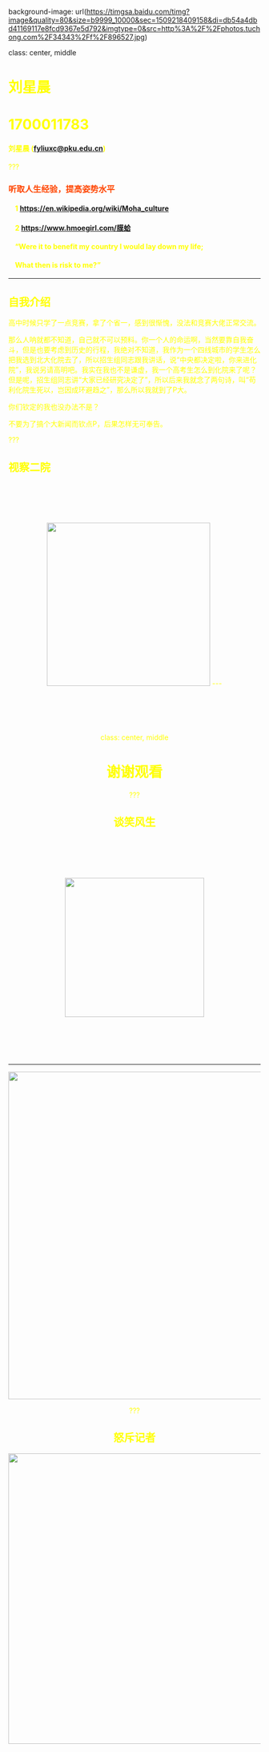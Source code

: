 background-image: url(https://timgsa.baidu.com/timg?image&quality=80&size=b9999_10000&sec=1509218409158&di=db54a4dbd41169117e8fcd9367e5d792&imgtype=0&src=http%3A%2F%2Fphotos.tuchong.com%2F34343%2Ff%2F896527.jpg)

class: center, middle

# <font color="yellow">刘星晨

# <font color="yellow">1700011783 


#### <font color="yellow">刘星晨 (fyliuxc@pku.edu.cn)  

???

### <font color="orangered">听取人生经验，提高姿势水平</font>

#### &nbsp; &nbsp; 1 https://en.wikipedia.org/wiki/Moha_culture
#### &nbsp; &nbsp; 2 https://www.hmoegirl.com/膜蛤
#### &nbsp; &nbsp; “Were it to benefit my country I would lay down my life;
#### &nbsp; &nbsp; What then is risk to me?”



---
## 自我介绍
高中时候只学了一点竞赛，拿了个省一，感到很惭愧，没法和竞赛大佬正常交流。

那么人呐就都不知道，自己就不可以预料。你一个人的命运啊，当然要靠自我奋斗，但是也要考虑到历史的行程，我绝对不知道，我作为一个四线城市的学生怎么把我选到北大化院去了，所以招生组同志跟我讲话，说“中央都决定啦，你来进化院”，我说另请高明吧。我实在我也不是谦虚，我一个高考生怎么到化院来了呢？但是呢，招生组同志讲“大家已经研究决定了”，所以后来我就念了两句诗，叫“苟利化院生死以，岂因成环避趋之”，那么所以我就到了P大。

你们钦定的我也没办法不是？

不要为了搞个大新闻而钦点P，后果怎样无可奉告。

???
## 视察二院


<div align=center><img src="https://timgsa.baidu.com/timg?image&quality=80&size=b9999_10000&sec=1508652057966&di=74dc8ea23306ee3f5237becd1314b6ed&imgtype=0&src=http%3A%2F%2Ftouch.hupucdn.com%2Ftouch_bbs_thread_img_1450016266.8424.jpeg" width=326 style="margin: 80px 0px">
---


class: center, middle

# 谢谢观看

???

## 谈笑风生


<div align=center><img src="https://timgsa.baidu.com/timg?image&quality=80&size=b9999_10000&sec=1508652533052&di=28359bcafcbd8d6f2e73ad530cf4fc0e&imgtype=0&src=http%3A%2F%2Foeimg2.cache.oeeee.com%2F201403%2F13%2F5891394721294.jpg" width=278 style="margin: 80px 0px">
  
  
---

<div align=center><img src="https://pic3.zhimg.com/50/31268bdf006fe5dd1f88df3b0952e3f2_hd.jpg" width=654 style="margin: 0px 0px">

???

## 怒斥记者


<div align=center><img src="https://timgsa.baidu.com/timg?image&quality=80&size=b9999_10000&sec=1508652864331&di=7721d1f9b3e80ea047802a523a63c651&imgtype=0&src=http%3A%2F%2Fimgsrc.baidu.com%2Fforum%2Fw%3D580%2Fsign%3D96c539f0f103918fd7d13dc2613c264b%2F6f9d22a85edf8db13ef112740f23dd54544e74c4.jpg" width=580 style="margin: 0px 0px">







